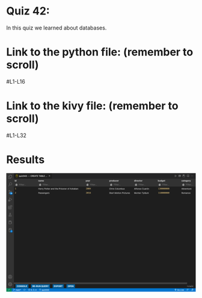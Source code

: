# Quiz 42: 

In this quiz we learned about databases.

# Link to the python file: (remember to scroll)

#L1-L16

# Link to the kivy file: (remember to scroll)

#L1-L32

# Results 

![quiz43results](./results.png)
